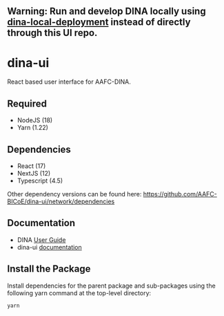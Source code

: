 ## Warning: Run and develop DINA locally using [dina-local-deployment](https://aafc-bicoe.github.io/dina-local-deployment/#_developer_environment_setup) instead of directly through this UI repo.

# dina-ui

React based user interface for AAFC-DINA.

## Required

- NodeJS (18)
- Yarn (1.22)

## Dependencies

- React (17)
- NextJS (12)
- Typescript (4.5)

Other dependency versions can be found here: https://github.com/AAFC-BICoE/dina-ui/network/dependencies

## Documentation

- DINA [User Guide](https://aafc-bicoe.github.io/dina-documentation/)
- dina-ui [documentation](https://aafc-bicoe.github.io/dina-ui/)

## Install the Package

Install dependencies for the parent package and sub-packages using the following yarn command at the top-level directory:

`yarn`
